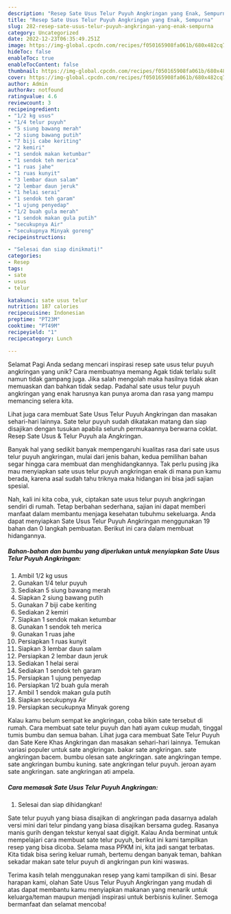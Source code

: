 ```yaml
---
description: "Resep Sate Usus Telur Puyuh Angkringan yang Enak, Sempurna"
title: "Resep Sate Usus Telur Puyuh Angkringan yang Enak, Sempurna"
slug: 282-resep-sate-usus-telur-puyuh-angkringan-yang-enak-sempurna
category: Uncategorized
date: 2022-12-23T06:35:49.251Z
image: https://img-global.cpcdn.com/recipes/f050165908fa061b/680x482cq70/sate-usus-telur-puyuh-angkringan-foto-resep-utama.jpg
hideToc: false
enableToc: true
enableTocContent: false
thumbnail: https://img-global.cpcdn.com/recipes/f050165908fa061b/680x482cq70/sate-usus-telur-puyuh-angkringan-foto-resep-utama.jpg
cover: https://img-global.cpcdn.com/recipes/f050165908fa061b/680x482cq70/sate-usus-telur-puyuh-angkringan-foto-resep-utama.jpg
author: Admin
authorAv: notfound
ratingvalue: 4.6
reviewcount: 3
recipeingredient:
- "1/2 kg usus"
- "1/4 telur puyuh"
- "5 siung bawang merah"
- "2 siung bawang putih"
- "7 biji cabe keriting"
- "2 kemiri"
- "1 sendok makan ketumbar"
- "1 sendok teh merica"
- "1 ruas jahe"
- "1 ruas kunyit"
- "3 lembar daun salam"
- "2 lembar daun jeruk"
- "1 helai serai"
- "1 sendok teh garam"
- "1 ujung penyedap"
- "1/2 buah gula merah"
- "1 sendok makan gula putih"
- "secukupnya Air"
- "secukupnya Minyak goreng"
recipeinstructions:

- "Selesai dan siap dinikmati!"
categories:
- Resep
tags:
- sate
- usus
- telur

katakunci: sate usus telur 
nutrition: 187 calories
recipecuisine: Indonesian
preptime: "PT23M"
cooktime: "PT49M"
recipeyield: "1"
recipecategory: Lunch

---
```



Selamat Pagi Anda sedang mencari inspirasi resep sate usus telur puyuh angkringan yang unik? Cara membuatnya memang Agak tidak terlalu sulit namun tidak gampang juga. Jika salah mengolah maka hasilnya tidak akan memuaskan dan bahkan tidak sedap. Padahal sate usus telur puyuh angkringan yang enak harusnya kan punya aroma dan rasa yang mampu memancing selera kita.


Lihat juga cara membuat Sate Usus Telur Puyuh Angkringan dan masakan sehari-hari lainnya. Sate telur puyuh sudah dikatakan matang dan siap disajikan dengan tusukan apabila seluruh permukaannya berwarna coklat. Resep Sate Usus &amp; Telur Puyuh ala Angkringan.

Banyak hal yang sedikit banyak mempengaruhi kualitas rasa dari sate usus telur puyuh angkringan, mulai dari jenis bahan, kedua pemilihan bahan segar hingga cara membuat dan menghidangkannya. Tak perlu pusing jika mau menyiapkan sate usus telur puyuh angkringan enak di mana pun kamu berada, karena asal sudah tahu triknya maka hidangan ini bisa jadi sajian spesial.


Nah, kali ini kita coba, yuk, ciptakan sate usus telur puyuh angkringan sendiri di rumah. Tetap berbahan sederhana, sajian ini dapat memberi manfaat dalam membantu menjaga kesehatan tubuhmu sekeluarga. Anda dapat menyiapkan Sate Usus Telur Puyuh Angkringan menggunakan 19 bahan dan 0 langkah pembuatan. Berikut ini cara dalam membuat hidangannya.

<!--inarticleads1-->

##### Bahan-bahan dan bumbu yang diperlukan untuk menyiapkan Sate Usus Telur Puyuh Angkringan:

1. Ambil 1/2 kg usus
1. Gunakan 1/4 telur puyuh
1. Sediakan 5 siung bawang merah
1. Siapkan 2 siung bawang putih
1. Gunakan 7 biji cabe keriting
1. Sediakan 2 kemiri
1. Siapkan 1 sendok makan ketumbar
1. Gunakan 1 sendok teh merica
1. Gunakan 1 ruas jahe
1. Persiapkan 1 ruas kunyit
1. Siapkan 3 lembar daun salam
1. Persiapkan 2 lembar daun jeruk
1. Sediakan 1 helai serai
1. Sediakan 1 sendok teh garam
1. Persiapkan 1 ujung penyedap
1. Persiapkan 1/2 buah gula merah
1. Ambil 1 sendok makan gula putih
1. Siapkan secukupnya Air
1. Persiapkan secukupnya Minyak goreng


Kalau kamu belum sempat ke angkringan, coba bikin sate tersebut di rumah. Cara membuat sate telur puyuh dan hati ayam cukup mudah, tinggal tumis bumbu dan semua bahan. Lihat juga cara membuat Sate Telur Puyuh dan Sate Kere Khas Angkringan dan masakan sehari-hari lainnya. Temukan variasi populer untuk sate angkringan. bakar sate angkringan. sate angkringan bacem. bumbu olesan sate angkringan. sate angkringan tempe. sate angkringan bumbu kuning. sate angkringan telur puyuh. jeroan ayam sate angkringan. sate angkringan ati ampela. 

<!--inarticleads2-->

##### Cara memasak Sate Usus Telur Puyuh Angkringan:


1. Selesai dan siap dihidangkan!

Sate telur puyuh yang biasa disajikan di angkringan pada dasarnya adalah versi mini dari telur pindang yang biasa disajikan bersama gudeg. Rasanya manis gurih dengan tekstur kenyal saat digigit. Kalau Anda berminat untuk mempelajari cara membuat sate telur puyuh, berikut ini kami tampilkan resep yang bisa dicoba. Selama masa PPKM ini, kita jadi sangat terbatas. Kita tidak bisa sering keluar rumah, bertemu dengan banyak teman, bahkan sekadar makan sate telur puyuh di angkringan pun kini waswas. 

Terima kasih telah menggunakan resep yang kami tampilkan di sini. Besar harapan kami, olahan Sate Usus Telur Puyuh Angkringan yang mudah di atas dapat membantu kamu menyiapkan makanan yang menarik untuk keluarga/teman maupun menjadi inspirasi untuk berbisnis kuliner. Semoga bermanfaat dan selamat mencoba!
